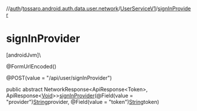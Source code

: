 //[auth](../../../index.md)/[tossaro.android.auth.data.user.network](../index.md)/[UserServiceV1](index.md)/[signInProvider](sign-in-provider.md)

# signInProvider

[androidJvm]\

@FormUrlEncoded()

@POST(value = &quot;/api/user/signInProvider&quot;)

public abstract NetworkResponse&lt;ApiResponse&lt;Token&gt;, ApiResponse&lt;[Void](https://developer.android.com/reference/kotlin/java/lang/Void.html)&gt;&gt;[signInProvider](sign-in-provider.md)(@Field(value = &quot;provider&quot;)[String](https://developer.android.com/reference/kotlin/java/lang/String.html)provider, @Field(value = &quot;token&quot;)[String](https://developer.android.com/reference/kotlin/java/lang/String.html)token)
